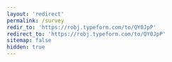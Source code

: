 ```yaml
---
layout: 'redirect'
permalink: /survey
redir_to: 'https://robj.typeform.com/to/QY0JpP'
redirect_to: 'https://robj.typeform.com/to/QY0JpP'
sitemap: false
hidden: true
---
```

